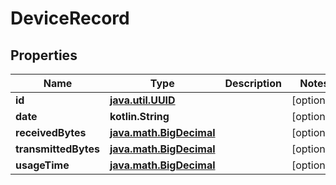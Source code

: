 
# DeviceRecord

## Properties
Name | Type | Description | Notes
------------ | ------------- | ------------- | -------------
**id** | [**java.util.UUID**](java.util.UUID.md) |  |  [optional]
**date** | **kotlin.String** |  |  [optional]
**receivedBytes** | [**java.math.BigDecimal**](java.math.BigDecimal.md) |  |  [optional]
**transmittedBytes** | [**java.math.BigDecimal**](java.math.BigDecimal.md) |  |  [optional]
**usageTime** | [**java.math.BigDecimal**](java.math.BigDecimal.md) |  |  [optional]



